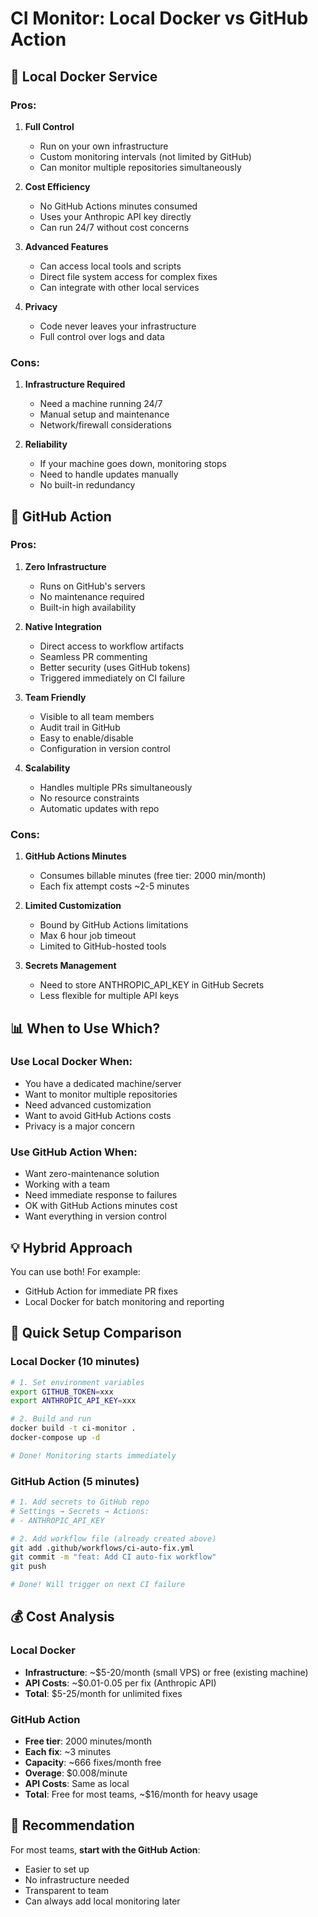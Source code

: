 # CI Monitor: Local Docker vs GitHub Action

## 🐳 Local Docker Service

### Pros:
1. **Full Control**
   - Run on your own infrastructure
   - Custom monitoring intervals (not limited by GitHub)
   - Can monitor multiple repositories simultaneously
   
2. **Cost Efficiency**
   - No GitHub Actions minutes consumed
   - Uses your Anthropic API key directly
   - Can run 24/7 without cost concerns

3. **Advanced Features**
   - Can access local tools and scripts
   - Direct file system access for complex fixes
   - Can integrate with other local services

4. **Privacy**
   - Code never leaves your infrastructure
   - Full control over logs and data

### Cons:
1. **Infrastructure Required**
   - Need a machine running 24/7
   - Manual setup and maintenance
   - Network/firewall considerations

2. **Reliability**
   - If your machine goes down, monitoring stops
   - Need to handle updates manually
   - No built-in redundancy

## 🤖 GitHub Action

### Pros:
1. **Zero Infrastructure**
   - Runs on GitHub's servers
   - No maintenance required
   - Built-in high availability

2. **Native Integration**
   - Direct access to workflow artifacts
   - Seamless PR commenting
   - Better security (uses GitHub tokens)
   - Triggered immediately on CI failure

3. **Team Friendly**
   - Visible to all team members
   - Audit trail in GitHub
   - Easy to enable/disable
   - Configuration in version control

4. **Scalability**
   - Handles multiple PRs simultaneously
   - No resource constraints
   - Automatic updates with repo

### Cons:
1. **GitHub Actions Minutes**
   - Consumes billable minutes (free tier: 2000 min/month)
   - Each fix attempt costs ~2-5 minutes

2. **Limited Customization**
   - Bound by GitHub Actions limitations
   - Max 6 hour job timeout
   - Limited to GitHub-hosted tools

3. **Secrets Management**
   - Need to store ANTHROPIC_API_KEY in GitHub Secrets
   - Less flexible for multiple API keys

## 📊 When to Use Which?

### Use Local Docker When:
- You have a dedicated machine/server
- Want to monitor multiple repositories
- Need advanced customization
- Want to avoid GitHub Actions costs
- Privacy is a major concern

### Use GitHub Action When:
- Want zero-maintenance solution
- Working with a team
- Need immediate response to failures
- OK with GitHub Actions minutes cost
- Want everything in version control

## 💡 Hybrid Approach

You can use both! For example:
- GitHub Action for immediate PR fixes
- Local Docker for batch monitoring and reporting

## 🚀 Quick Setup Comparison

### Local Docker (10 minutes)
```bash
# 1. Set environment variables
export GITHUB_TOKEN=xxx
export ANTHROPIC_API_KEY=xxx

# 2. Build and run
docker build -t ci-monitor .
docker-compose up -d

# Done! Monitoring starts immediately
```

### GitHub Action (5 minutes)
```bash
# 1. Add secrets to GitHub repo
# Settings → Secrets → Actions:
# - ANTHROPIC_API_KEY

# 2. Add workflow file (already created above)
git add .github/workflows/ci-auto-fix.yml
git commit -m "feat: Add CI auto-fix workflow"
git push

# Done! Will trigger on next CI failure
```

## 💰 Cost Analysis

### Local Docker
- **Infrastructure**: ~$5-20/month (small VPS) or free (existing machine)
- **API Costs**: ~$0.01-0.05 per fix (Anthropic API)
- **Total**: $5-25/month for unlimited fixes

### GitHub Action
- **Free tier**: 2000 minutes/month
- **Each fix**: ~3 minutes
- **Capacity**: ~666 fixes/month free
- **Overage**: $0.008/minute
- **API Costs**: Same as local
- **Total**: Free for most teams, ~$16/month for heavy usage

## 🎯 Recommendation

For most teams, **start with the GitHub Action**:
- Easier to set up
- No infrastructure needed
- Transparent to team
- Can always add local monitoring later